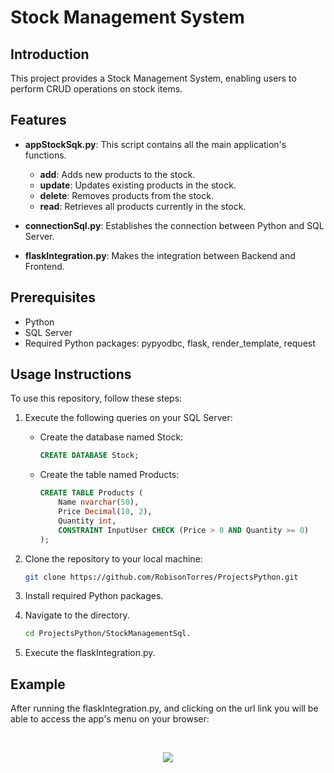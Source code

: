 # Stock Management System

## Introduction

This project provides a Stock Management System, enabling users to perform CRUD operations on stock items.

## Features

- **appStockSqk.py**: This script contains all the main application's functions.

    - **add**: Adds new products to the stock.
    - **update**: Updates existing products in the stock.
    - **delete**: Removes products from the stock.
    - **read**: Retrieves all products currently in the stock.

- **connectionSql.py**: Establishes the connection between Python and SQL Server.

- **flaskIntegration.py**: Makes the integration between Backend and Frontend.

## Prerequisites

- Python
- SQL Server
- Required Python packages: pypyodbc, flask, render_template, request

## Usage Instructions

To use this repository, follow these steps:

1. Execute the following queries on your SQL Server:
   - Create the database named Stock:
     ```sql
     CREATE DATABASE Stock;
     ```
   - Create the table named Products:
     ```sql
     CREATE TABLE Products (
         Name nvarchar(50),
         Price Decimal(10, 2),
         Quantity int,
         CONSTRAINT InputUser CHECK (Price > 0 AND Quantity >= 0)
     );
     ```

2. Clone the repository to your local machine:

   ```bash
   git clone https://github.com/RobisonTorres/ProjectsPython.git

3. Install required Python packages.

4. Navigate to the directory.

    ```bash
    cd ProjectsPython/StockManagementSql.

5. Execute the flaskIntegration.py.

## Example

After running the flaskIntegration.py, and clicking on the url link you will be able to access the app's menu on your browser:

<br>

<p align = "center"><img src = "https://github.com/RobisonTorres/ProjectsPython/assets/69907756/5f117bcd-ce09-4603-b46b-5f534fc980fe"></p>